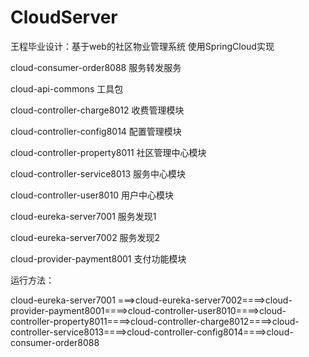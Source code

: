 # CloudServer
王程毕业设计：基于web的社区物业管理系统 使用SpringCloud实现

cloud-consumer-order8088    服务转发服务

cloud-api-commons  工具包

cloud-controller-charge8012   收费管理模块

cloud-controller-config8014   配置管理模块

cloud-controller-property8011   社区管理中心模块

cloud-controller-service8013    服务中心模块

cloud-controller-user8010    用户中心模块

cloud-eureka-server7001       服务发现1

cloud-eureka-server7002      服务发现2

cloud-provider-payment8001   支付功能模块



运行方法：

cloud-eureka-server7001 ===>cloud-eureka-server7002====>cloud-provider-payment8001====>cloud-controller-user8010====>cloud-controller-property8011====>cloud-controller-charge8012====>cloud-controller-service8013====>cloud-controller-config8014====>cloud-consumer-order8088
